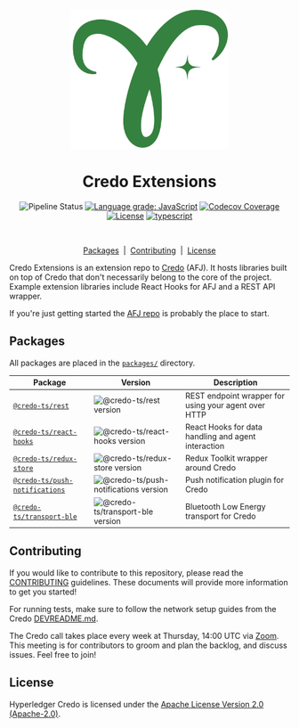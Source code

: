 <p align="center">
  <br />
  <img
    alt="Hyperledger Aries logo"
    src="https://raw.githubusercontent.com/hyperledger/aries-framework-javascript/aa31131825e3331dc93694bc58414d955dcb1129/images/aries-logo.png"
    height="250px"
  />
</p>
<h1 align="center"><b>Credo Extensions</b></h1>
<p align="center">
  <img
    alt="Pipeline Status"
    src="https://github.com/openwallet-foundation/credo-ts-ext/workflows/Continuous%20Integration/badge.svg?branch=main"
  />
  <a
    href="https://lgtm.com/projects/g/hyperledger/aries-framework-javascript-ext/context:javascript"
    ><img
      alt="Language grade: JavaScript"
      src="https://img.shields.io/lgtm/grade/javascript/g/hyperledger/aries-framework-javascript-ext.svg?logo=lgtm&logoWidth=18"
  /></a>
  <a href="https://codecov.io/gh/hyperledger/aries-framework-javascript-ext/"
    ><img
      alt="Codecov Coverage"
      src="https://img.shields.io/codecov/c/github/hyperledger/aries-framework-javascript-ext/coverage.svg?style=flat-square"
  /></a>
  <a
    href="https://raw.githubusercontent.com/hyperledger/aries-framework-javascript-ext/main/LICENSE"
    ><img
      alt="License"
      src="https://img.shields.io/badge/License-Apache%202.0-blue.svg"
  /></a>
  <a href="https://www.typescriptlang.org/"
    ><img
      alt="typescript"
      src="https://img.shields.io/badge/%3C%2F%3E-TypeScript-%230074c1.svg"
  /></a>
</p>
<br />

<p align="center">
  <a href="#packages">Packages</a> &nbsp;|&nbsp;
  <a href="#contributing">Contributing</a> &nbsp;|&nbsp;
  <a href="#license">License</a>
</p>

Credo Extensions is an extension repo to [Credo](https://github.com/openwallet-foundation/credo-ts.git) (AFJ). It hosts libraries built on top of Credo that don't necessarily belong to the core of the project. Example extension libraries include React Hooks for AFJ and a REST API wrapper.

If you're just getting started the [AFJ repo](https://github.com/openwallet-foundation/credo-ts.git) is probably the place to start.

## Packages

All packages are placed in the [`packages/`](./packages) directory.

| Package                                                                                      | Version                                                                                            | Description                                                   |
| -------------------------------------------------------------------------------------------- | -------------------------------------------------------------------------------------------------- | ------------------------------------------------------------- |
| [`@credo-ts/rest`](https://www.npmjs.com/package/@credo-ts/rest)                             | ![@credo-ts/rest version](https://img.shields.io/npm/v/@credo-ts/rest)                             | REST endpoint wrapper for using your agent over HTTP          |
| [`@credo-ts/react-hooks`](https://www.npmjs.com/package/@credo-ts/react-hooks)               | ![@credo-ts/react-hooks version](https://img.shields.io/npm/v/@credo-ts/react-hooks)               | React Hooks for data handling and agent interaction           |
| [`@credo-ts/redux-store`](https://www.npmjs.com/package/@credo-ts/redux-store)               | ![@credo-ts/redux-store version](https://img.shields.io/npm/v/@credo-ts/redux-store)               | Redux Toolkit wrapper around Credo       |
| [`@credo-ts/push-notifications`](https://www.npmjs.com/package/@credo-ts/push-notifications) | ![@credo-ts/push-notifications version](https://img.shields.io/npm/v/@credo-ts/push-notifications) | Push notification plugin for Credo       |
| [`@credo-ts/transport-ble`](https://www.npmjs.com/package/@credo-ts/transport-ble)           | ![@credo-ts/transport-ble version](https://img.shields.io/npm/v/@credo-ts/transport-ble)           | Bluetooth Low Energy transport for Credo |

## Contributing

If you would like to contribute to this repository, please read the [CONTRIBUTING](/CONTRIBUTING.md) guidelines. These documents will provide more information to get you started!

For running tests, make sure to follow the network setup guides from the Credo [DEVREADME.md](https://github.com/openwallet-foundation/credo-ts/blob/main/DEVREADME.md).

The Credo call takes place every week at Thursday, 14:00 UTC via [Zoom](https://zoom.us/j/99751084865?pwd=TW1rU0FDVTBqUlhnWnY2NERkd1diZz09). This meeting is for contributors to groom and plan the backlog, and discuss issues. Feel free to join!

## License

Hyperledger Credo is licensed under the [Apache License Version 2.0 (Apache-2.0)](/LICENSE).
